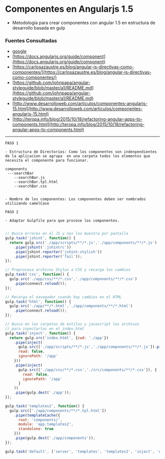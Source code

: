# Componentes en Angularjs 1.5

- Metodología para crear componentes con angular 1.5 en estructura de desarrollo basada en gulp

### Fuentes Consultadas
* [google](https://www.google.com.ar)
* [https://docs.angularjs.org/guide/component](https://docs.angularjs.org/guide/component)
* [https://carlosazaustre.es/blog/angular-js-directivas-como-componentes/](https://carlosazaustre.es/blog/angular-js-directivas-como-componentes/)
* [https://github.com/johnpapa/angular-styleguide/blob/master/a1/README.md](https://github.com/johnpapa/angular-styleguide/blob/master/a1/README.md)
* [http://www.desarrolloweb.com/articulos/componentes-angularjs-15.html](http://www.desarrolloweb.com/articulos/componentes-angularjs-15.html)
* [http://teropa.info/blog/2015/10/18/refactoring-angular-apps-to-components.html](http://teropa.info/blog/2015/10/18/refactoring-angular-apps-to-components.html)


****

```
PASO 1

- Estructura de Directorios: Como los componentes son indenpendientes de la aplicacion se agrupa  en una carpeta todos los elementos que necesita el componente para funcionar.

components
 ---searchBar
 	--searchBar.js
 	--searchBar.tpl.html
 	--searchBar.css


- Nombre de los componentes: Los componentes deben ser nombrados utilizando camelCase

```

```
PASO 2

- Adaptar Gulpfile para que procese los componentes.


```
```javascript
// Busca errores en el JS y nos los muestra por pantalla
gulp.task('jshint', function() {
  return gulp.src('./app/scripts/**/*.js','./app/components/**/*.js')
    .pipe(jshint('.jshintrc'))
    .pipe(jshint.reporter('jshint-stylish'))
    .pipe(jshint.reporter('fail'));
});

// Preprocesa archivos Stylus a CSS y recarga los cambios
gulp.task('css', function() {
  gulp.src('./app/css/**/*.css','./app/components/**/*.css')
    .pipe(connect.reload());
});

// Recarga el navegador cuando hay cambios en el HTML
gulp.task('html', function() {
  gulp.src('./app/**/*.html','./app/components/**/*.html')
    .pipe(connect.reload());
});

// Busca en las carpetas de estilos y javascript los archivos
// para inyectarlos en el index.html
gulp.task('inject', function() {
  return gulp.src('index.html', {cwd: './app'})
    .pipe(inject(
      gulp.src(['./app/scripts/**/*.js','./app/components/**/*.js']).pipe(angularFilesort()), {
      read: false,
      ignorePath: '/app'
    }))
    .pipe(inject(
      gulp.src(['./app/css/**/*.css','./src/components/**/*.css']), {
        read: false,
        ignorePath: '/app'
      }
    ))
    .pipe(gulp.dest('./app'));
});

gulp.task('templates2', function() {
  gulp.src(['./app/components/**/*.tpl.html'])
    .pipe(templateCache({
      root: 'components/',
      module: 'app.templates2',
      standalone: true
    }))
    .pipe(gulp.dest('./app/components'));
});

gulp.task('default', ['server', 'templates', 'templates2', 'inject', 'wiredep', 'watch','jshint','css']);
```